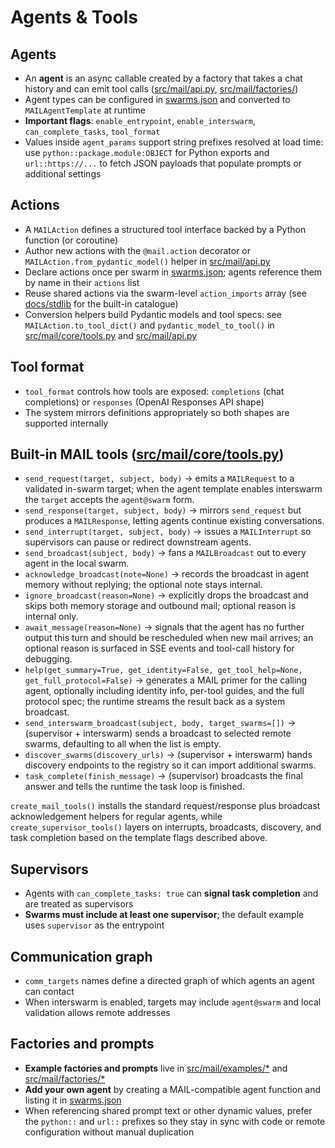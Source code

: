# Agents & Tools

## Agents
- An **agent** is an async callable created by a factory that takes a chat history and can emit tool calls ([src/mail/api.py](/src/mail/api.py), [src/mail/factories/](/src/mail/factories/__init__.py))
- Agent types can be configured in [swarms.json](/swarms.json) and converted to `MAILAgentTemplate` at runtime
- **Important flags**: `enable_entrypoint`, `enable_interswarm`, `can_complete_tasks`, `tool_format`
- Values inside `agent_params` support string prefixes resolved at load time: use `python::package.module:OBJECT` for Python exports and `url::https://...` to fetch JSON payloads that populate prompts or additional settings

## Actions
- A `MAILAction` defines a structured tool interface backed by a Python function (or coroutine)
- Author new actions with the `@mail.action` decorator or `MAILAction.from_pydantic_model()` helper in [src/mail/api.py](/src/mail/api.py)
- Declare actions once per swarm in [swarms.json](/swarms.json); agents reference them by name in their `actions` list
- Reuse shared actions via the swarm-level `action_imports` array (see [docs/stdlib](./stdlib/README.md) for the built-in catalogue)
- Conversion helpers build Pydantic models and tool specs: see `MAILAction.to_tool_dict()` and `pydantic_model_to_tool()` in [src/mail/core/tools.py](/src/mail/core/tools.py) and [src/mail/api.py](/src/mail/api.py)

## Tool format
- `tool_format` controls how tools are exposed: `completions` (chat completions) or `responses` (OpenAI Responses API shape)
- The system mirrors definitions appropriately so both shapes are supported internally

## Built-in MAIL tools ([src/mail/core/tools.py](/src/mail/core/tools.py))
- `send_request(target, subject, body)` → emits a `MAILRequest` to a validated in-swarm target; when the agent template enables interswarm the `target` accepts the `agent@swarm` form.
- `send_response(target, subject, body)` → mirrors `send_request` but produces a `MAILResponse`, letting agents continue existing conversations.
- `send_interrupt(target, subject, body)` → issues a `MAILInterrupt` so supervisors can pause or redirect downstream agents.
- `send_broadcast(subject, body)` → fans a `MAILBroadcast` out to every agent in the local swarm.
- `acknowledge_broadcast(note=None)` → records the broadcast in agent memory without replying; the optional note stays internal.
- `ignore_broadcast(reason=None)` → explicitly drops the broadcast and skips both memory storage and outbound mail; optional reason is internal only.
- `await_message(reason=None)` → signals that the agent has no further output this turn and should be rescheduled when new mail arrives; an optional reason is surfaced in SSE events and tool-call history for debugging.
- `help(get_summary=True, get_identity=False, get_tool_help=None, get_full_protocol=False)` → generates a MAIL primer for the calling agent, optionally including identity info, per-tool guides, and the full protocol spec; the runtime streams the result back as a system broadcast.
- `send_interswarm_broadcast(subject, body, target_swarms=[])` → (supervisor + interswarm) sends a broadcast to selected remote swarms, defaulting to all when the list is empty.
- `discover_swarms(discovery_urls)` → (supervisor + interswarm) hands discovery endpoints to the registry so it can import additional swarms.
- `task_complete(finish_message)` → (supervisor) broadcasts the final answer and tells the runtime the task loop is finished.

`create_mail_tools()` installs the standard request/response plus broadcast acknowledgement helpers for regular agents, while `create_supervisor_tools()` layers on interrupts, broadcasts, discovery, and task completion based on the template flags described above.

## Supervisors
- Agents with `can_complete_tasks: true` can **signal task completion** and are treated as supervisors
- **Swarms must include at least one supervisor**; the default example uses `supervisor` as the entrypoint

## Communication graph
- `comm_targets` names define a directed graph of which agents an agent can contact
- When interswarm is enabled, targets may include `agent@swarm` and local validation allows remote addresses

## Factories and prompts
- **Example factories and prompts** live in [src/mail/examples/*](/src/mail/examples/__init__.py) and [src/mail/factories/*](/src/mail/factories/__init__.py)
- **Add your own agent** by creating a MAIL-compatible agent function and listing it in [swarms.json](/swarms.json)
- When referencing shared prompt text or other dynamic values, prefer the `python::` and `url::` prefixes so they stay in sync with code or remote configuration without manual duplication
